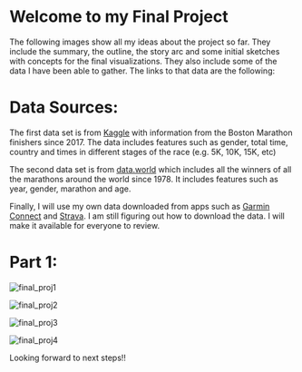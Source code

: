 # Welcome to my Final Project 

The following images show all my ideas about the project so far. They include the summary, the outline, the story arc and some initial sketches with concepts for the final visualizations. They also include some of the data I have been able to gather. The links to that data are the following: 

# Data Sources:

The first data set is from [Kaggle](https://www.kaggle.com/rojour/boston-results) with information from the Boston Marathon finishers since 2017. The data includes features such as gender, total time, country and times in different stages of the race (e.g. 5K, 10K, 15K, etc)

The second data set is from [data.world](https://data.world/scardona/datarunning/workspace/data-dictionary) which includes all the winners of all the marathons around the world since 1978. It includes features such as year, gender, marathon and age.

Finally, I will use my own data downloaded from apps such as [Garmin Connect](https://connect.garmin.com) and [Strava](https://www.strava.com). I am still figuring out how to download the data. I will make it available for everyone to review. 

# Part 1: 

![final_proj1](https://user-images.githubusercontent.com/60082968/74163977-21883e80-4bf1-11ea-98bc-3ef69894c63e.jpg)

![final_proj2](https://user-images.githubusercontent.com/60082968/74164000-29e07980-4bf1-11ea-903f-971b4f9e2e5a.jpg)

![final_proj3](https://user-images.githubusercontent.com/60082968/74164013-2d740080-4bf1-11ea-8953-b0c1afed61ed.jpg)

![final_proj4](https://user-images.githubusercontent.com/60082968/74164039-3795ff00-4bf1-11ea-8559-05e1609a1016.jpg)

Looking forward to next steps!!


